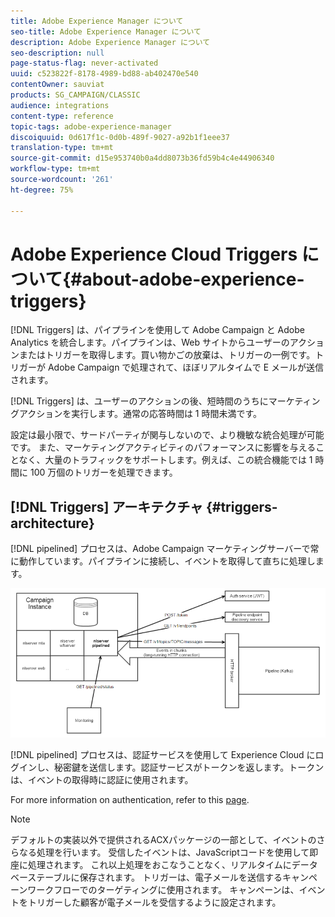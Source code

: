 ```yaml
---
title: Adobe Experience Manager について
seo-title: Adobe Experience Manager について
description: Adobe Experience Manager について
seo-description: null
page-status-flag: never-activated
uuid: c523822f-8178-4989-bd88-ab402470e540
contentOwner: sauviat
products: SG_CAMPAIGN/CLASSIC
audience: integrations
content-type: reference
topic-tags: adobe-experience-manager
discoiquuid: 0d617f1c-0d0b-489f-9027-a92b1f1eee37
translation-type: tm+mt
source-git-commit: d15e953740b0a4dd8073b36fd59b4c4e44906340
workflow-type: tm+mt
source-wordcount: '261'
ht-degree: 75%

---
```



# Adobe Experience Cloud Triggers について{#about-adobe-experience-triggers}

[!DNL Triggers] は、パイプラインを使用して Adobe Campaign と Adobe Analytics を統合します。パイプラインは、Web サイトからユーザーのアクションまたはトリガーを取得します。買い物かごの放棄は、トリガーの一例です。トリガーが Adobe Campaign で処理されて、ほぼリアルタイムで E メールが送信されます。

[!DNL Triggers] は、ユーザーのアクションの後、短時間のうちにマーケティングアクションを実行します。通常の応答時間は 1 時間未満です。

設定は最小限で、サードパーティが関与しないので、より機敏な統合処理が可能です。
また、マーケティングアクティビティのパフォーマンスに影響を与えることなく、大量のトラフィックをサポートします。例えば、この統合機能では 1 時間に 100 万個のトリガーを処理できます。

## [!DNL Triggers] アーキテクチャ {#triggers-architecture}

[!DNL pipelined] プロセスは、Adobe Campaign マーケティングサーバーで常に動作しています。パイプラインに接続し、イベントを取得して直ちに処理します。

![](assets/triggers_2.png)

[!DNL pipelined] プロセスは、認証サービスを使用して Experience Cloud にログインし、秘密鍵を送信します。認証サービスがトークンを返します。トークンは、イベントの取得時に認証に使用されます。

For more information on authentication, refer to this [page](../../integrations/using/configuring-adobe-io.md).

>[!NOTE]
>
>デフォルトの実装以外で提供されるACXパッケージの一部として、イベントのさらなる処理を行います。 受信したイベントは、JavaScriptコードを使用して即座に処理されます。 これ以上処理をおこなうことなく、リアルタイムにデータベーステーブルに保存されます。
トリガーは、電子メールを送信するキャンペーンワークフローでのターゲティングに使用されます。 キャンペーンは、イベントをトリガーした顧客が電子メールを受信するように設定されます。
